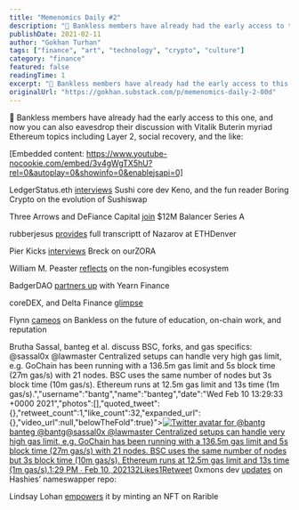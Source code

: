 ```yaml
---
title: "Memenomics Daily #2"
description: "🏴 Bankless members have already had the early access to this one, and now you can also eavesdrop their discussion with Vitalik Buterin myriad Ethereum topics including Layer 2, social recovery, and t..."
publishDate: 2021-02-11
author: "Gokhan Turhan"
tags: ["finance", "art", "technology", "crypto", "culture"]
category: "finance"
featured: false
readingTime: 1
excerpt: "🏴 Bankless members have already had the early access to this one, and now you can also eavesdrop their discussion with Vitalik Buterin myriad Ethereum topics including Layer 2, social recovery, and t..."
originalUrl: "https://gokhan.substack.com/p/memenomics-daily-2-00d"
---
```


🏴 Bankless members have already had the early access to this one, and now you can also eavesdrop their discussion with Vitalik Buterin myriad Ethereum topics including Layer 2, social recovery, and the like:

[Embedded content: https://www.youtube-nocookie.com/embed/3v4gWgTX5hU?rel=0&autoplay=0&showinfo=0&enablejsapi=0]

LedgerStatus.eth [interviews](https://twitter.com/ledgerstatus/status/1359535708101345282) Sushi core dev Keno, and the fun reader Boring Crypto on the evolution of Sushiswap

Three Arrows and DeFiance Capital [join](https://medium.com/balancer-protocol/three-arrows-and-defiance-capital-join-12m-balancer-series-a-4f1b17d6293c) $12M Balancer Series A

rubberjesus [provides](https://twitter.com/realrubberjesus/status/1359294337360797699) full transcriptt of Nazarov at ETHDenver 

Pier Kicks [interviews](https://www.delphidigital.io/podcasts/zora-the-birth-of-platformless-media-metaverse-musings-ep-17/) Breck on ourZORA

William M. Peaster [reflects](https://defiprime.com/nft-list) on the non-fungibles ecosystem

BadgerDAO [partners up](https://badgerdao.medium.com/partnering-to-build-best-in-class-btc-vaults-30b05252144c) with Yearn Finance

coreDEX, and Delta Finance [glimpse](https://twitter.com/Delta_Token/status/1359378791001432066)

Flynn [cameos](https://newsletter.banklesshq.com/p/your-wallet-is-your-resume) on Bankless on the future of education, on-chain work, and reputation

Brutha Sassal, banteg et al. discuss BSC, forks, and gas specifics:
@sassal0x @lawmaster Centralized setups can handle very high gas limit, e.g. GoChain has been running with a 136.5m gas limit and 5s block time (27m gas/s) with 21 nodes. BSC uses the same number of nodes but 3s block time (10m gas/s). Ethereum runs at 12.5m gas limit and 13s time (1m gas/s).","username":"bantg","name":"banteg","date":"Wed Feb 10 13:29:33 +0000 2021","photos":[],"quoted_tweet":{},"retweet_count":1,"like_count":32,"expanded_url":{},"video_url":null,"belowTheFold":true}">[![Twitter avatar for @bantg](https://substackcdn.com/image/twitter_name/w_96/bantg.jpg)banteg @bantg@sassal0x @lawmaster Centralized setups can handle very high gas limit, e.g. GoChain has been running with a 136.5m gas limit and 5s block time (27m gas/s) with 21 nodes. BSC uses the same number of nodes but 3s block time (10m gas/s). Ethereum runs at 12.5m gas limit and 13s time (1m gas/s).](https://twitter.com/bantg/status/1359494716694405124)[1:29 PM ∙ Feb 10, 202132Likes1Retweet](https://twitter.com/bantg/status/1359494716694405124)
0xmons dev [updates](https://twitter.com/0xmons/status/1359409056239112194) on Hashies’ nameswapper repo:

Lindsay Lohan [empowers](https://twitter.com/lindsaylohan/status/1359548984474406916) it by minting an NFT on Rarible